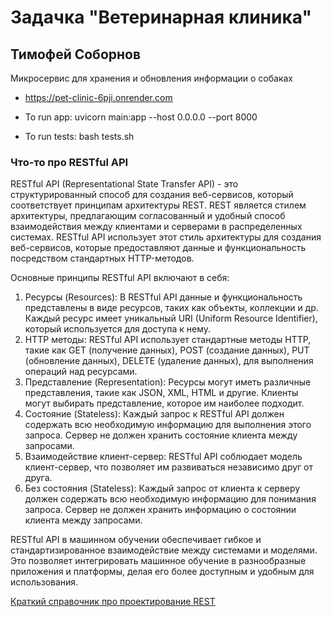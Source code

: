 # Задачка "Ветеринарная клиника"
## Тимофей Соборнов

Микросервис для хранения и обновления информации о собаках

* https://pet-clinic-6pji.onrender.com

* To run app: uvicorn main:app --host 0.0.0.0 --port 8000

* To run tests: bash tests.sh

### Что-то про RESTful API


RESTful API (Representational State Transfer API) - это структурированный способ для создания веб-сервисов, который соответствует принципам архитектуры REST. REST является стилем архитектуры, предлагающим согласованный и удобный способ взаимодействия между клиентами и серверами в распределенных системах. RESTful API использует этот стиль архитектуры для создания веб-сервисов, которые предоставляют данные и функциональность посредством стандартных HTTP-методов.

Основные принципы RESTful API включают в себя:

1. Ресурсы (Resources): В RESTful API данные и функциональность представлены в виде ресурсов, таких как объекты, коллекции и др. Каждый ресурс имеет уникальный URI (Uniform Resource Identifier), который используется для доступа к нему.
2. HTTP методы: RESTful API использует стандартные методы HTTP, такие как GET (получение данных), POST (создание данных), PUT (обновление данных), DELETE (удаление данных), для выполнения операций над ресурсами.
3. Представление (Representation): Ресурсы могут иметь различные представления, такие как JSON, XML, HTML и другие. Клиенты могут выбирать представление, которое им наиболее подходит.
4. Состояние (Stateless): Каждый запрос к RESTful API должен содержать всю необходимую информацию для выполнения этого запроса. Сервер не должен хранить состояние клиента между запросами.
5. Взаимодействие клиент-сервер: RESTful API соблюдает модель клиент-сервер, что позволяет им развиваться независимо друг от друга.
6. Без состояния (Stateless): Каждый запрос от клиента к серверу должен содержать всю необходимую информацию для понимания запроса. Сервер не должен хранить информацию о состоянии клиента между запросами.

RESTful API в машинном обучении обеспечивает гибкое и стандартизированное взаимодействие между системами и моделями. Это позволяет интегрировать машинное обучение в разнообразные приложения и платформы, делая его более доступным и удобным для использования.


[Краткий справочник про проектирование REST](https://restapitutorial.ru)
